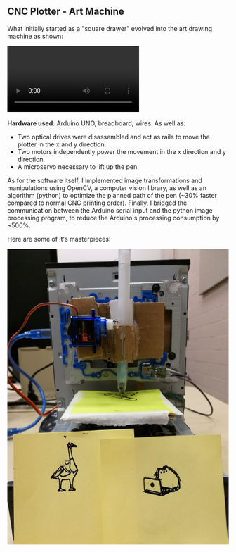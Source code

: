 ## CNC Plotter - Art Machine ## 
What initially started as a "square drawer" evolved into the art drawing machine as shown:


![time lapse](https://raw.githubusercontent.com/PotentialOnWings/CNC-Plotter-Art-Machine/master/1514832981237.mp4)


**Hardware used:** Arduino UNO, breadboard, wires. As well as:
- Two optical drives were disassembled and act as rails to move the plotter in the x and y direction. 
- Two motors independently power the movement in the x direction and y direction.
- A microservo necessary to lift up the pen. 

As for the software itself, I implemented image transformations and manipulations using OpenCV, a computer vision library, as well as an algorithm (python) to optimize the planned path of the pen (~30% faster compared to normal CNC printing order). Finally, I bridged the communication between the Arduino serial input and the python image processing program, to reduce the Arduino's processing consumption by ~500%.

Here are some of it's masterpieces!

![images](https://raw.githubusercontent.com/PotentialOnWings/CNC-Plotter-Art-Machine/master/IMG_20171123_131458.jpg)
